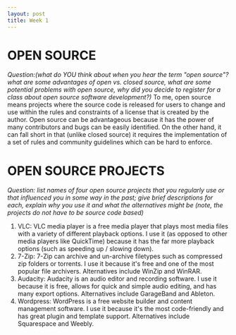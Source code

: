 ```yaml
---
layout: post
title: Week 1
---
```


# OPEN SOURCE 
*Question:(what do YOU think about when you hear the term "open source"? what are some advantages of open vs. closed source, what are some potential problems with open source, why did you decide to register for a class about open source software development?)*
To me, open source means projects where the source code is released for users to change and use within the rules and constraints of a license that is created by the author. Open source can be advantageous because it has the power of many contributors and bugs can be easily identified. On the other hand, it can fall short in that (unlike closed source) it requires the implementation of a set of rules and community guidelines which can be hard to enforce. 


# OPEN SOURCE PROJECTS
*Question: list names of four open source projects that you regularly use or that influenced you in some way in the past; give brief descriptions for each, explain why you use it and what the alternatives might be (note, the projects do not have to be source code based)*
1) VLC: VLC media player is a free media player that plays most media files with a variety of different playback options. I use it (as opposed to other media players like QuickTime) because it has the far more playback options (such as speeding up / slowing down). 
2) 7-Zip: 7-Zip can archive and un-archive filetypes such as compressed zip folders or torrents. I use it because it's free and one of the most popular file archivers. Alternatives include WinZip and WinRAR. 
3) Audacity: Audacity is an audio editor and recording software. I use it because it is free, allows for quick and simple audio editing, and has many export options. Alternatives include GarageBand and Ableton.
4) Wordpress: WordPress is a free website builder and content management software. I use it because it's the most code-friendly and has great plugin and template support. Alternatives include Squarespace and Weebly.


